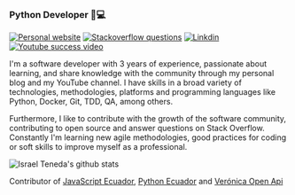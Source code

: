 ### Python Developer 🐍💻

[![Personal website](https://img.shields.io/website?style=flat-square&up_message=https%3A%2F%2Fisrateneda.com%2F&url=https%3A%2F%2Fisrateneda.com)](https://israteneda.com/) [![Stackoverflow questions](https://img.shields.io/stackexchange/es.stackoverflow.com/r/93304?style=flat-square)](https://es.stackoverflow.com/users/93304/israteneda)  [![Linkdin](https://img.shields.io/badge/linkedin-israteneda-blue)](https://www.linkedin.com/in/israteneda/) [![Youtube success video](https://img.shields.io/youtube/views/DYpOsgBdN6k?style=social)](https://www.youtube.com/watch?v=DYpOsgBdN6k)

I'm a software developer with 3 years of experience, passionate about learning, and share knowledge with the community through my personal blog and my YouTube channel. I have skills in a broad variety of technologies, methodologies, platforms and programming languages like Python, Docker, Git, TDD, QA, among others.

Furthermore, I like to contribute with the growth of the software community, contributing to open source and answer questions on Stack Overflow. Constantly I'm learning new agile methodologies, good practices for coding or soft skills to improve myself as a professional.

![Israel Teneda's github stats](https://github-readme-stats.vercel.app/api?username=israteneda&bg_color=30,e96443,904e95&title_color=fff&text_color=fff)

Contributor of [JavaScript Ecuador](https://github.com/javascriptecuador/web), [Python Ecuador](https://github.com/pythonecuador/pythonecuador.github.io) and [Verónica Open Api](https://github.com/rolandopalermo/veronica-open-api)
